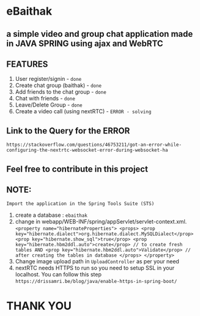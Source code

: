 # eBaithak 
## a simple video and group chat application made in JAVA SPRING using ajax and WebRTC

## FEATURES
1. User register/signin - ``done``
2. Create chat group (baithak) - ``done``
3. Add friends to the chat group - ``done``
4. Chat with friends  - ``done``
5. Leave/Delete Group - ``done``
6. Create a video call (using nextRTC) - ``ERROR - solving`` 

## Link to the Query for the ERROR 
``https://stackoverflow.com/questions/46753211/got-an-error-while-configuring-the-nextrtc-websocket-error-during-websocket-ha``

## Feel free to contribute in this project

## NOTE:
``Import the application in the Spring Tools Suite (STS) ``
1. create a database : ``ebaithak``
2. change in webapp/WEB-INF/spring/appServlet/servlet-context.xml.
	        ``<property name="hibernateProperties">
            <props>
                <prop key="hibernate.dialect">org.hibernate.dialect.MySQLDialect</prop>
                <prop key="hibernate.show_sql">true</prop>
                <prop key="hibernate.hbm2ddl.auto">create</prop> // to create fresh tables
                AND
                <prop key="hibernate.hbm2ddl.auto">Validate</prop> // after creating the tables in database
            </props>
        </property>``
3. Change image upload path in ``UploadController`` as per your need
4. nextRTC needs HTTPS to run so you need to setup SSL in your localhost. You can follow this step
	``https://drissamri.be/blog/java/enable-https-in-spring-boot/``


 # THANK YOU
